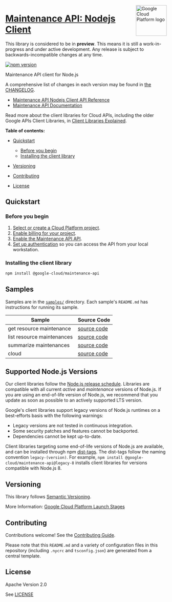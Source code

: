 [//]: # "This README.md file is auto-generated, all changes to this file will be lost."
[//]: # "The comments you see below are used to generate those parts of the template in later states."
<img src="https://avatars2.githubusercontent.com/u/2810941?v=3&s=96" alt="Google Cloud Platform logo" title="Google Cloud Platform" align="right" height="96" width="96"/>

# [Maintenance API: Nodejs Client][homepage]

This library is considered to be in **preview**. This means it is still a
work-in-progress and under active development. Any release is subject to
backwards-incompatible changes at any time.

[![npm version](https://img.shields.io/npm/v/@google-cloud/maintenance-api.svg)](https://www.npmjs.org/package/@google-cloud/maintenance-api)

Maintenance API client for Node.js

[//]: # "partials.introduction"

A comprehensive list of changes in each version may be found in
[the CHANGELOG][homepage_changelog].

* [Maintenance API Nodejs Client API Reference](https://cloud.google.com/nodejs/docs/reference/api/latest)
* [Maintenance API Documentation](https://cloud.google.com/unified-maintenance/docs/overview)

Read more about the client libraries for Cloud APIs, including the older
Google APIs Client Libraries, in [Client Libraries Explained][explained].

[explained]: https://cloud.google.com/apis/docs/client-libraries-explained

**Table of contents:**

* [Quickstart](#quickstart)
  * [Before you begin](#before-you-begin)
  * [Installing the client library](#installing-the-client-library)

* [Versioning](#versioning)
* [Contributing](#contributing)
* [License](#license)

## Quickstart
### Before you begin

1.  [Select or create a Cloud Platform project][projects].
1.  [Enable billing for your project][billing].
1.  [Enable the Maintenance API API][enable_api].
1.  [Set up authentication][auth] so you can access the
    API from your local workstation.
### Installing the client library

```bash
npm install @google-cloud/maintenance-api
```

[//]: # "partials.body"

## Samples

Samples are in the [`samples/`][homepage_samples] directory. Each sample's `README.md` has instructions for running its sample.

| Sample                      | Source Code                       |
| --------------------------- | --------------------------------- |
| get resource maintenance | [source code](https://github.com/googleapis/google-cloud-node/blob/main/packages/google-cloud-maintenance-api/samples/generated/v1beta/maintenance.get_resource_maintenance.js) |
| list resource maintenances | [source code](https://github.com/googleapis/google-cloud-node/blob/main/packages/google-cloud-maintenance-api/samples/generated/v1beta/maintenance.list_resource_maintenances.js) |
| summarize maintenances | [source code](https://github.com/googleapis/google-cloud-node/blob/main/packages/google-cloud-maintenance-api/samples/generated/v1beta/maintenance.summarize_maintenances.js) |
| cloud | [source code](https://github.com/googleapis/google-cloud-node/blob/main/packages/google-cloud-maintenance-api/samples/generated/v1beta/snippet_metadata_google.cloud.maintenance.api.v1beta.json) |


## Supported Node.js Versions

Our client libraries follow the [Node.js release schedule](https://github.com/nodejs/release#release-schedule).
Libraries are compatible with all current _active_ and _maintenance_ versions of
Node.js.
If you are using an end-of-life version of Node.js, we recommend that you update
as soon as possible to an actively supported LTS version.

Google's client libraries support legacy versions of Node.js runtimes on a
best-efforts basis with the following warnings:

* Legacy versions are not tested in continuous integration.
* Some security patches and features cannot be backported.
* Dependencies cannot be kept up-to-date.

Client libraries targeting some end-of-life versions of Node.js are available, and
can be installed through npm [dist-tags](https://docs.npmjs.com/cli/dist-tag).
The dist-tags follow the naming convention `legacy-(version)`.
For example, `npm install @google-cloud/maintenance-api@legacy-8` installs client libraries
for versions compatible with Node.js 8.

## Versioning

This library follows [Semantic Versioning](http://semver.org/).

More Information: [Google Cloud Platform Launch Stages][launch_stages]

[launch_stages]: https://cloud.google.com/terms/launch-stages

## Contributing

Contributions welcome! See the [Contributing Guide](https://github.com/googleapis/google-cloud-node/blob/main/packages/google-cloud-maintenance-api/CONTRIBUTING.md).

Please note that this `README.md`
and a variety of configuration files in this repository (including `.nycrc` and `tsconfig.json`)
are generated from a central template.

## License

Apache Version 2.0

See [LICENSE](https://github.com/googleapis/google-cloud-node/blob/main/packages/google-cloud-maintenance-api/LICENSE)

[shell_img]: https://gstatic.com/cloudssh/images/open-btn.png
[projects]: https://console.cloud.google.com/project
[billing]: https://support.google.com/cloud/answer/6293499#enable-billing
[enable_api]: https://console.cloud.google.com/flows/enableapi?apiid=maintenance.googleapis.com
[auth]: https://cloud.google.com/docs/authentication/external/set-up-adc-local
[homepage_samples]: https://github.com/googleapis/google-cloud-node/blob/main/packages/google-cloud-maintenance-api/samples
[homepage_changelog]: https://github.com/googleapis/google-cloud-node/blob/main/packages/google-cloud-maintenance-api/CHANGELOG.md
[homepage]: https://github.com/googleapis/google-cloud-node/blob/main/packages/google-cloud-maintenance-api
